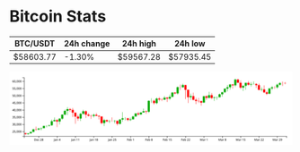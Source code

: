 # Bitcoin Stats

BTC/USDT|24h change|24h high|24h low|
|---|---|---|---|
|$58603.77|-1.30%|$59567.28|$57935.45|

<img src="./chart.svg">
